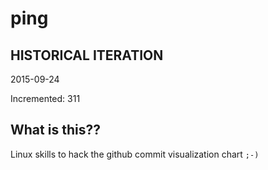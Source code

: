 # ping

## HISTORICAL ITERATION
2015-09-24

Incremented: 311

## What is this?? 
Linux skills to hack the github commit visualization chart `;-)`
